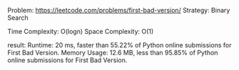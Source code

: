 Problem: https://leetcode.com/problems/first-bad-version/
Strategy: Binary Search

Time Complexity: O(logn)
Space Complexity: O(1)

result:
Runtime: 20 ms, faster than 55.22% of Python online submissions for First Bad Version.
Memory Usage: 12.6 MB, less than 95.85% of Python online submissions for First Bad Version.
